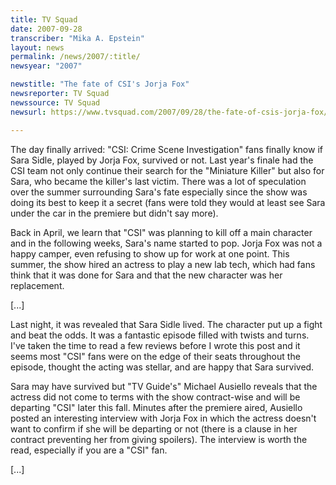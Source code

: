 ```yaml
---
title: TV Squad
date: 2007-09-28
transcriber: "Mika A. Epstein"
layout: news
permalink: /news/2007/:title/
newsyear: "2007"

newstitle: "The fate of CSI's Jorja Fox"
newsreporter: TV Squad
newssource: TV Squad
newsurl: https://www.tvsquad.com/2007/09/28/the-fate-of-csis-jorja-fox/

---
```


The day finally arrived: "CSI: Crime Scene Investigation" fans finally know if Sara Sidle, played by Jorja Fox, survived or not. Last year's finale had the CSI team not only continue their search for the "Miniature Killer" but also for Sara, who became the killer's last victim. There was a lot of speculation over the summer surrounding Sara's fate especially since the show was doing its best to keep it a secret (fans were told they would at least see Sara under the car in the premiere but didn't say more).

Back in April, we learn that "CSI" was planning to kill off a main character and in the following weeks, Sara's name started to pop. Jorja Fox was not a happy camper, even refusing to show up for work at one point. This summer, the show hired an actress to play a new lab tech, which had fans think that it was done for Sara and that the new character was her replacement.

[...]

Last night, it was revealed that Sara Sidle lived. The character put up a fight and beat the odds. It was a fantastic episode filled with twists and turns. I've taken the time to read a few reviews before I wrote this post and it seems most "CSI" fans were on the edge of their seats throughout the episode, thought the acting was stellar, and are happy that Sara survived.

Sara may have survived but "TV Guide's" Michael Ausiello reveals that the actress did not come to terms with the show contract-wise and will be departing "CSI" later this fall. Minutes after the premiere aired, Ausiello posted an interesting interview with Jorja Fox in which the actress doesn't want to confirm if she will be departing or not (there is a clause in her contract preventing her from giving spoilers). The interview is worth the read, especially if you are a "CSI" fan.

[...]
